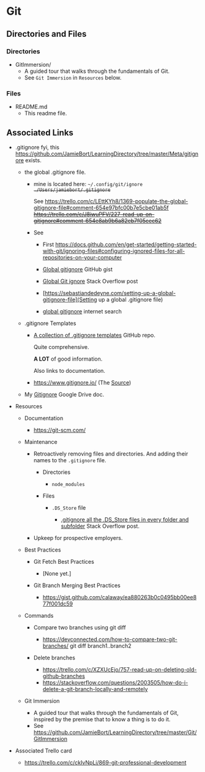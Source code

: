 # Git

## Directories and Files

### Directories

- GitImmersion/
  - A guided tour that walks through the fundamentals of Git.
  - See `Git Immersion` in `Resources` below.

### Files

- README.md
  - This readme file.

## Associated Links

- .gitignore
  fyi, this https://github.com/JamieBort/LearningDirectory/tree/master/Meta/gitignore exists.

  - the global .gitignore file.

    - mine is located here: `~/.config/git/ignore` ~~`./Users/jamiebort/.gitignore`~~

      See https://trello.com/c/LEttKYh8/1369-populate-the-global-gitignore-file#comment-654e97bfc00b7e5cbe01ab5f ~~https://trello.com/c/J8iwuPFV/227-read-up-on-gitignore#comment-654e8ab9b6a82eb7f05cec62~~

    - See

      - First https://docs.github.com/en/get-started/getting-started-with-git/ignoring-files#configuring-ignored-files-for-all-repositories-on-your-computer

      - [Global gitignore](https://gist.github.com/subfuzion/db7f57fff2fb6998a16c) GitHub gist

      - [Global Git ignore](https://stackoverflow.com/questions/7335420/global-git-ignore) Stack Overflow post

      - [https://sebastiandedeyne.com/setting-up-a-global-gitignore-file](Setting up a global .gitignore file)

      - [global gitignore](https://www.google.com/search?aqs=chrome..69i57.3253j0j7&ie=UTF-8&oq=global%20gitignore&q=global%20gitignore&sourceid=chrome&utm_source=pocket_saves) internet search

  - .gitignore Templates

    - [A collection of .gitignore templates](https://github.com/github/gitignore) GitHub repo.

      Quite comprehensive.

      **A LOT** of good information.

      Also links to documentation.

    - https://www.gitignore.io/ (The [Source](https://stackoverflow.com/a/60221045/8210460))

  - My [Gitignore](https://docs.google.com/document/d/1jjaClZ6chwkRsA4jQJf6zIMMsiOrYBqi6bvuSSJ3NaU/edit#heading=h.5tr8sqn1eyz0) Google Drive doc.

- Resources

  - Documentation

    - https://git-scm.com/

  - Maintenance

    - Retroactively removing files and directories. And adding their names to the `.gitignore` file.

      - Directories

        - `node_modules`

      - Files

        - `.DS_Store` file

          - [.gitignore all the .DS_Store files in every folder and subfolder](https://stackoverflow.com/questions/18393498/gitignore-all-the-ds-store-files-in-every-folder-and-subfolder/38797342?utm_source=pocket_reader) Stack Overflow post.

    - Upkeep for prospective employers.

  - Best Practices

    - Git Fetch Best Practices

      - [None yet.]

    - Git Branch Merging Best Practices

      - https://gist.github.com/calaway/ea880263b0c0495bb00ee877f001dc59

  - Commands

    - Compare two branches using git diff

      - https://devconnected.com/how-to-compare-two-git-branches/
        git diff branch1..branch2

    - Delete branches

      - https://trello.com/c/XZXUcEjo/757-read-up-on-deleting-old-github-branches
      - https://stackoverflow.com/questions/2003505/how-do-i-delete-a-git-branch-locally-and-remotely

  - Git Immersion

    - A guided tour that walks through the fundamentals of Git, inspired by the premise that to know a thing is to do it.
    - See https://github.com/JamieBort/LearningDirectory/tree/master/Git/GitImmersion

- Associated Trello card

  - https://trello.com/c/ckIvNpLi/869-git-professional-development
